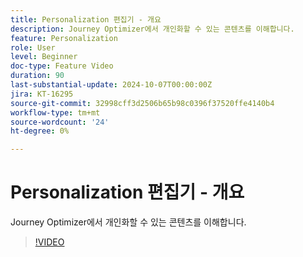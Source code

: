 ```yaml
---
title: Personalization 편집기 - 개요
description: Journey Optimizer에서 개인화할 수 있는 콘텐츠를 이해합니다.
feature: Personalization
role: User
level: Beginner
doc-type: Feature Video
duration: 90
last-substantial-update: 2024-10-07T00:00:00Z
jira: KT-16295
source-git-commit: 32998cff3d2506b65b98c0396f37520ffe4140b4
workflow-type: tm+mt
source-wordcount: '24'
ht-degree: 0%

---
```



# Personalization 편집기 - 개요

Journey Optimizer에서 개인화할 수 있는 콘텐츠를 이해합니다.

>[!VIDEO](https://video.tv.adobe.com/v/3434964/?learn=on)
